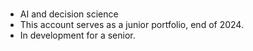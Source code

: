 #
- AI and decision science
- This account serves as a junior portfolio, end of 2024.
- In development for a senior.
<!---
yashar-naghdi/yashar-naghdi is a ✨ special ✨ repository because its `README.md` (this file) appears on your GitHub profile.
You can click the Preview link to take a look at your changes.
--->

